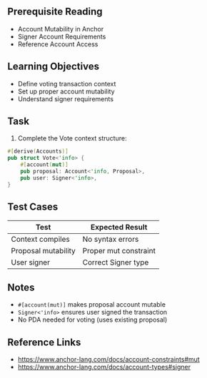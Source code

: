 ## Prerequisite Reading
- Account Mutability in Anchor
- Signer Account Requirements
- Reference Account Access

## Learning Objectives
- Define voting transaction context
- Set up proper account mutability
- Understand signer requirements

## Task
1. Complete the Vote context structure:

```rust
#[derive(Accounts)]
pub struct Vote<'info> {
    #[account(mut)]
    pub proposal: Account<'info, Proposal>,
    pub user: Signer<'info>,
}
```

## Test Cases
| Test | Expected Result |
|------|-----------------|
| Context compiles | No syntax errors |
| Proposal mutability | Proper mut constraint |
| User signer | Correct Signer type |

## Notes
- `#[account(mut)]` makes proposal account mutable
- `Signer<'info>` ensures user signed the transaction
- No PDA needed for voting (uses existing proposal)

## Reference Links
- https://www.anchor-lang.com/docs/account-constraints#mut
- https://www.anchor-lang.com/docs/account-types#signer
